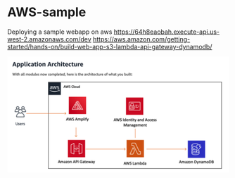 # AWS-sample
Deploying a sample webapp on aws
https://64h8eaobah.execute-api.us-west-2.amazonaws.com/dev
https://aws.amazon.com/getting-started/hands-on/build-web-app-s3-lambda-api-gateway-dynamodb/

<img src="https://raw.githubusercontent.com/DhruvJawalkar/AWS-sample/main/Screenshot%202021-02-10%20at%208.26.41%20PM.png"/>
